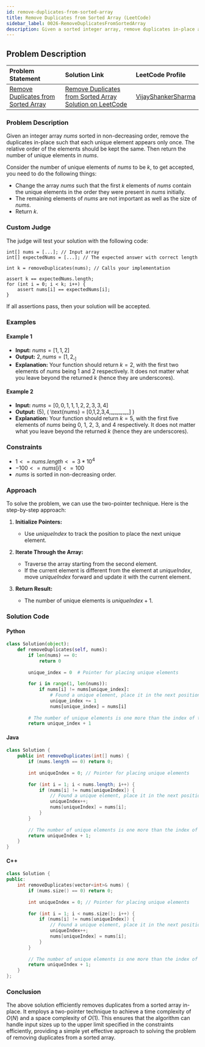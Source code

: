```yaml
---
id: remove-duplicates-from-sorted-array
title: Remove Duplicates from Sorted Array (LeetCode)
sidebar_label: 0026-RemoveDuplicatesFromSortedArray
description: Given a sorted integer array, remove duplicates in-place and return the new length of the array with unique elements.
---
```


## Problem Description

| Problem Statement                                                                                           | Solution Link                                                                                                                               | LeetCode Profile                                   |
| :----------------------------------------------------------------------------------------------------------- | :------------------------------------------------------------------------------------------------------------------------------------------ | :------------------------------------------------- |
| [Remove Duplicates from Sorted Array](https://leetcode.com/problems/remove-duplicates-from-sorted-array/)                                         | [Remove Duplicates from Sorted Array Solution on LeetCode](https://leetcode.com/problems/remove-duplicates-from-sorted-array/solutions/) | [VijayShankerSharma](https://leetcode.com/u/darkknight648/) |

### Problem Description

Given an integer array $nums$ sorted in non-decreasing order, remove the duplicates in-place such that each unique element appears only once. The relative order of the elements should be kept the same. Then return the number of unique elements in $nums$.

Consider the number of unique elements of $nums$ to be $k$, to get accepted, you need to do the following things:
- Change the array $nums$ such that the first $k$ elements of $nums$ contain the unique elements in the order they were present in $nums$ initially. 
- The remaining elements of $nums$ are not important as well as the size of $nums$.
- Return $k$.

### Custom Judge

The judge will test your solution with the following code:

```
int[] nums = [...]; // Input array
int[] expectedNums = [...]; // The expected answer with correct length

int k = removeDuplicates(nums); // Calls your implementation

assert k == expectedNums.length;
for (int i = 0; i < k; i++) {
    assert nums[i] == expectedNums[i];
}
```

If all assertions pass, then your solution will be accepted.

### Examples

#### Example 1

- **Input:** $nums = [1,1,2]$
- **Output:** $2, nums = [1,2,_]$
- **Explanation:** Your function should return $k = 2$, with the first two elements of $nums$ being 1 and 2 respectively. It does not matter what you leave beyond the returned $k$ (hence they are underscores).

#### Example 2

- **Input:** $nums = [0,0,1,1,1,2,2,3,3,4]$
- **Output:** \(5\), \( \text{nums} = [0,1,2,3,4,\_,\_,\_,\_,\_] \)
- **Explanation:** Your function should return $k = 5$, with the first five elements of $nums$ being 0, 1, 2, 3, and 4 respectively. It does not matter what you leave beyond the returned $k$ (hence they are underscores).

### Constraints

- $1 <= nums.length <= 3 * 10^4$
- $-100 <= nums[i] <= 100$
- $nums$ is sorted in non-decreasing order.

### Approach

To solve the problem, we can use the two-pointer technique. Here is the step-by-step approach:

1. **Initialize Pointers:**
   - Use $uniqueIndex$ to track the position to place the next unique element.

2. **Iterate Through the Array:**
   - Traverse the array starting from the second element.
   - If the current element is different from the element at $uniqueIndex$, move $uniqueIndex$ forward and update it with the current element.

3. **Return Result:**
   - The number of unique elements is $uniqueIndex + 1$.

### Solution Code

#### Python

```py
class Solution(object):
    def removeDuplicates(self, nums):
        if len(nums) == 0:
            return 0
        
        unique_index = 0  # Pointer for placing unique elements
        
        for i in range(1, len(nums)):
            if nums[i] != nums[unique_index]:
                # Found a unique element, place it in the next position
                unique_index += 1
                nums[unique_index] = nums[i]
        
        # The number of unique elements is one more than the index of the last unique element
        return unique_index + 1
```

#### Java
```java
class Solution {
    public int removeDuplicates(int[] nums) {
        if (nums.length == 0) return 0;
        
        int uniqueIndex = 0; // Pointer for placing unique elements
        
        for (int i = 1; i < nums.length; i++) {
            if (nums[i] != nums[uniqueIndex]) {
                // Found a unique element, place it in the next position
                uniqueIndex++;
                nums[uniqueIndex] = nums[i];
            }
        }
        
        // The number of unique elements is one more than the index of the last unique element
        return uniqueIndex + 1;
    }
}
```

#### C++
```cpp
class Solution {
public:
    int removeDuplicates(vector<int>& nums) {
        if (nums.size() == 0) return 0;
        
        int uniqueIndex = 0; // Pointer for placing unique elements
        
        for (int i = 1; i < nums.size(); i++) {
            if (nums[i] != nums[uniqueIndex]) {
                // Found a unique element, place it in the next position
                uniqueIndex++;
                nums[uniqueIndex] = nums[i];
            }
        }
        
        // The number of unique elements is one more than the index of the last unique element
        return uniqueIndex + 1;
    }
};
```

### Conclusion

The above solution efficiently removes duplicates from a sorted array in-place. It employs a two-pointer technique to achieve a time complexity of $O(N)$ and a space complexity of $O(1)$. This ensures that the algorithm can handle input sizes up to the upper limit specified in the constraints efficiently, providing a simple yet effective approach to solving the problem of removing duplicates from a sorted array.
